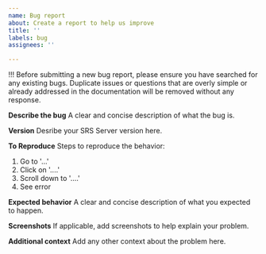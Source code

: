 ```yaml
---
name: Bug report
about: Create a report to help us improve
title: ''
labels: bug
assignees: ''

---
```


!!! Before submitting a new bug report, please ensure you have searched for any existing bugs. Duplicate issues or 
questions that are overly simple or already addressed in the documentation will be removed without any 
response.

**Describe the bug**
A clear and concise description of what the bug is.

**Version**
Desribe your SRS Server version here.

**To Reproduce**
Steps to reproduce the behavior:
1. Go to '...'
2. Click on '....'
3. Scroll down to '....'
4. See error

**Expected behavior**
A clear and concise description of what you expected to happen.

**Screenshots**
If applicable, add screenshots to help explain your problem.

**Additional context**
Add any other context about the problem here.
